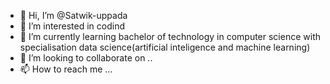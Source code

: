 - 👋 Hi, I’m @Satwik-uppada
- 👀 I’m interested in codind
- 🌱 I’m currently learning bachelor of technology in computer science with specialisation data science(artificial inteligence and machine learning)
- 💞️ I’m looking to collaborate on ..
- 📫 How to reach me ...

<!---
Satwik-uppada/Satwik-uppada is a ✨ special ✨ repository because its `README.md` (this file) appears on your GitHub profile.
You can click the Preview link to take a look at your changes.
--->
